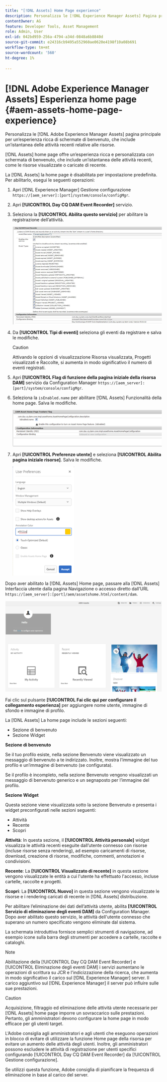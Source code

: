 ```yaml
---
title: "[!DNL Assets] Home Page experience"
description: Personalizza le [!DNL Experience Manager Assets] Pagina principale per un’esperienza ricca di schermate di benvenuto, che include un’istantanea delle attività recenti relative alle risorse.
contentOwner: AG
feature: Developer Tools, Asset Management
role: Admin, User
exl-id: 042bd959-256a-4794-a34d-0848a6b8840d
source-git-commit: e24316cb9495a552960ae0620e4198f10a08b691
workflow-type: tm+mt
source-wordcount: '560'
ht-degree: 1%

---
```


# [!DNL Adobe Experience Manager Assets] Esperienza home page {#aem-assets-home-page-experience}

Personalizza le [!DNL Adobe Experience Manager Assets] pagina principale per un’esperienza ricca di schermate di benvenuto, che include un’istantanea delle attività recenti relative alle risorse.

[!DNL Assets] home page offre un’esperienza ricca e personalizzata con schermata di benvenuto, che include un’istantanea delle attività recenti, come le risorse visualizzate o caricate di recente.

La [!DNL Assets] la home page è disabilitata per impostazione predefinita. Per abilitarlo, esegui le seguenti operazioni:

1. Apri [!DNL Experience Manager] Gestione configurazione `https://[aem_server]:[port]/system/console/configMgr`.
1. Apri **[!UICONTROL Day CQ DAM Event Recorder]** servizio.
1. Seleziona la **[!UICONTROL Abilita questo servizio]** per abilitare la registrazione dell’attività.

   ![chlimage_1-250](assets/chlimage_1-250.png)

1. Da **[!UICONTROL Tipi di eventi]** seleziona gli eventi da registrare e salva le modifiche.

   >[!CAUTION]
   >
   >Attivando le opzioni di visualizzazione Risorsa visualizzata, Progetti visualizzati e Raccolte, si aumenta in modo significativo il numero di eventi registrati.

1. Apri **[!UICONTROL Flag di funzione della pagina iniziale della risorsa DAM]** servizio da Configuration Manager `https://[aem_server]:[port]/system/console/configMgr`.
1. Seleziona la `isEnabled.name` per abilitare [!DNL Assets] Funzionalità della home page. Salva le modifiche.

   ![chlimage_1-251](assets/chlimage_1-251.png)

1. Apri **[!UICONTROL Preferenze utente]** e seleziona **[!UICONTROL Abilita pagina iniziale risorse]**. Salva le modifiche.

   ![Abilita la home page delle risorse nella finestra di dialogo Preferenze utente](assets/Annotation-color.png)

Dopo aver abilitato la [!DNL Assets] Home page, passare alla [!DNL Assets] Interfaccia utente dalla pagina Navigazione o accesso diretto dall’URL `https://[aem_server]:[port]/aem/assetshome.html/content/dam`.

![configurare il collegamento esperienza sull’interfaccia utente Assets](assets/config-experience-link.png)

Fai clic sul pulsante **[!UICONTROL Fai clic qui per configurare il collegamento esperienza]** per aggiungere nome utente, immagine di sfondo e immagine di profilo.

La [!DNL Assets] La home page include le sezioni seguenti:

* Sezione di benvenuto
* Sezione Widget

**Sezione di benvenuto**

Se il tuo profilo esiste, nella sezione Benvenuto viene visualizzato un messaggio di benvenuto a te indirizzato. Inoltre, mostra l’immagine del tuo profilo e un’immagine di benvenuto (se configurata).

Se il profilo è incompleto, nella sezione Benvenuto vengono visualizzati un messaggio di benvenuto generico e un segnaposto per l’immagine del profilo.

**Sezione Widget**

Questa sezione viene visualizzata sotto la sezione Benvenuto e presenta i widget preconfigurati nelle sezioni seguenti:

* Attività
* Recente
* Scopri

**Attività**: In questa sezione, il **[!UICONTROL Attività personale]** widget visualizza le attività recenti eseguite dall’utente connesso con risorse (incluse risorse senza rendering), ad esempio caricamenti di risorse, download, creazione di risorse, modifiche, commenti, annotazioni e condivisioni.

**Recente**: La **[!UICONTROL Visualizzato di recente]** in questa sezione vengono visualizzate le entità a cui l&#39;utente ha effettuato l&#39;accesso, incluse cartelle, raccolte e progetti.

**Scopri**: La **[!UICONTROL Nuovo]** in questa sezione vengono visualizzate le risorse e i rendering caricati di recente in [!DNL Assets] distribuzione.

Per abilitare l’eliminazione dei dati dell’attività utente, abilita **[!UICONTROL Servizio di eliminazione degli eventi DAM]** da Configuration Manager. Dopo aver abilitato questo servizio, le attività dell&#39;utente connesso che superano un numero specificato vengono eliminate dal sistema.

La schermata introduttiva fornisce semplici strumenti di navigazione, ad esempio icone sulla barra degli strumenti per accedere a cartelle, raccolte e cataloghi.

>[!NOTE]
>
>Abilitazione della [!UICONTROL Day CQ DAM Event Recorder] e [!UICONTROL Eliminazione degli eventi DAM] i servizi aumentano le operazioni di scrittura su JCR e l&#39;indicizzazione della ricerca, che aumenta in modo significativo il carico sul [!DNL Experience Manager] server. Il carico aggiuntivo sul [!DNL Experience Manager] il server può influire sulle sue prestazioni.

>[!CAUTION]
>
>Acquisizione, filtraggio ed eliminazione delle attività utente necessarie per [!DNL Assets] home page imporre un sovraccarico sulle prestazioni. Pertanto, gli amministratori devono configurare la home page in modo efficace per gli utenti target.
>
>L’Adobe consiglia agli amministratori e agli utenti che eseguono operazioni in blocco di evitare di utilizzare la funzione Home page della risorsa per evitare un aumento delle attività degli utenti. Inoltre, gli amministratori possono escludere le attività di registrazione per utenti specifici configurando [!UICONTROL Day CQ DAM Event Recorder] da [!UICONTROL Gestione configurazione].
>
>Se utilizzi questa funzione, Adobe consiglia di pianificare la frequenza di eliminazione in base al carico del server.
